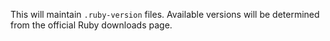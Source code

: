 This will maintain `.ruby-version` files. Available versions will be determined from the official Ruby downloads page.
